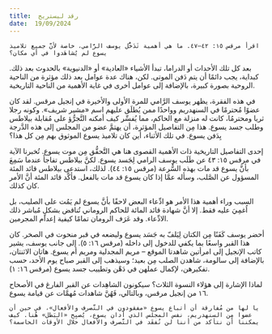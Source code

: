 ```yaml
---
title:  رقد ليستريح
date:  19/09/2024
---
```


`اقرأ مرقس ١٥: ٤٢–٤٧. ما هي أهمية تَدَخُّل يوسف الرَّامي، خاصة لأنَّ جميع تلاميذ يسوع لم يُشاهَدوا في أي مكان؟`

بعد كل تلك الأحداث أو الدراما، تبدأ الأشياء «العادية» أو «الدنيوية» بالحدوث بعد ذلك. كبداية، يجب دائمًا أن يتم دَفن الموتى. لكن، هناك عدة عوامل بعد ذلك مؤثرة من الناحية الروحية بصورة كبيرة، بالإضافة إلى عوامل أخرى في غاية الأهمية من الناحية التاريخية.

في هذه الفقرة، يظهر يوسف الرَّامي للمرة الأولى والأخيرة في إنجيل مرقس. لقد كان عضوًا مُحترمًا في السنهدريم وواحدًا ممن يُطلَق عليهم اسم «مشير شريف». وكونه رجلا ثريا ومحترمُا، كانت له منزلة مع الحاكم، مما يُفسِّر كيف أمكنه التَّجرُّؤ على مُقابلة بيلاطس وطلب جسد يسوع. هذا مِن التفاصيل المؤثرة، أن يهتمَّ عضو من المجلس إلى هذه الدَّرجة بِدَفن يسوع. في تلك الأثناء، أين كان تلاميذ يسوع الموثوق بهم مِن كل هذا؟

إحدى التفاصيل التاريخية ذات الأهمية القصوى هنا هي التَّحقُّق مِن موت يسوع. تُخبرنا الآية في مرقس ١٥: ٤٣ عن طَلَب يوسف الرامي لِجَسد يسوع. لكنَّ بيلاطس تفاجأ عندما سَمِعَ بأنَّ يسوع قد مات بهذه السُّرعة (مرقس ١٥: ٤٤). لذلك، استدعى بيلاطس قائد المئة المسؤول عن الصَّلب، وسأله عمَّا إذا كان يسوع قد مات بالفعل. فأكَّد قائد المئة أنَّ الأمر كان كذلك.

السبب وراء أهمية هذا الأمر هو ادِّعاء البعض لاحقًا بأنَّ يسوع لم يَمُت على الصليب، بل اُغمِيَ عليه فقط. إلا أنَّ شهادة قائد المائة للحاكم الروماني تُناقض بشكلٍ مُباشر ذلك الادِّعاء. وقد عَرَف الرومان تمامًا كيفية إعدام المجرمين.

أحضر يوسف كَفَنًا مِن الكتان لِيَلفّ به جَسَد يسوع وليضعه في قبر منحوت في الصخر. كان هذا القبر واسعًا بما يكفي للدخول إلى داخله (مرقس ١٦: ٥). إلى جانب يوسف، يشير كاتب الإنجيل إلى امرأتين شاهدتا الموقع – مريم المجدلية ومريم أم يسوع. هاتان الاثنتان، بالإضافة إلى سالومة، شاهدن الصلب مِن بعيد؛ وسيذهب إلى القبر صباح يوم الأحد، حسب تفكيرهن، لإكمال عملهن في دَهْن وتطييب جسد يسوع (مرقس ١٦: ١).

لماذا الإشارة إلى هؤلاء النسوة الثلاث؟ سيكونون الشاهِدات عن القبر الفارغ في الأصحاح ١٦ من إنجيل مرقس، وبالتالي، فَهُنَّ شاهدات مُهمَّات عن قيامة يسوع.

`يا لها من مُفارقة أن أتباع يسوع «مفقودون في التَّصرف والأفعال»، في حين أن عضوا مِن السنهدريم، نفس المجلس الذي أدان يسوع، يُصبِح «البَطل» هُنا. كيف يمكننا أن نتأكد من أننا لن نُفقَد في التَّصرف والأفعال خلال الأوقات الحاسمة؟`